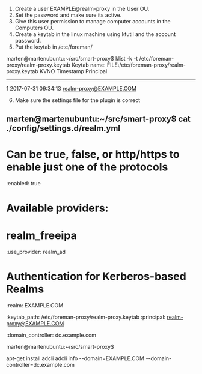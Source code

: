 1. Create a user EXAMPLE@realm-proxy in the User OU.
2. Set the password and make sure its active.
3. Give this user permission to manage computer accounts in the Computers OU.
4. Create a keytab in the linux machine using ktutil and the account password.
5. Put the keytab in /etc/foreman/

marten@martenubuntu:~/src/smart-proxy$ klist -k -t /etc/foreman-proxy/realm-proxy.keytab 
Keytab name: FILE:/etc/foreman-proxy/realm-proxy.keytab
KVNO Timestamp           Principal
---- ------------------- ------------------------------------------------------
   1 2017-07-31 09:34:13 realm-proxy@EXAMPLE.COM

6. Make sure the settings file for the plugin is correct

marten@martenubuntu:~/src/smart-proxy$ cat ./config/settings.d/realm.yml
---
# Can be true, false, or http/https to enable just one of the protocols
:enabled: true

# Available providers:
#   realm_freeipa
:use_provider: realm_ad

# Authentication for Kerberos-based Realms
:realm: EXAMPLE.COM

:keytab_path:  /etc/foreman-proxy/realm-proxy.keytab
:principal: realm-proxy@EXAMPLE.COM

:domain_controller: dc.example.com

marten@martenubuntu:~/src/smart-proxy$


apt-get install adcli
adcli info --domain=EXAMPLE.COM --domain-controller=dc.example.com

